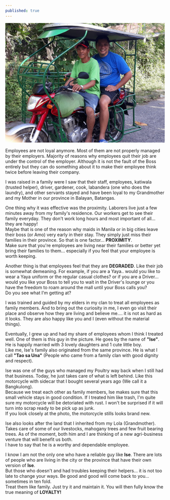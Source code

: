```yaml
---
published: true
---
```

![Employees Are Family](/images/Ise.jpg)

Employees are not loyal anymore. Most of them are not properly managed by their employers. Majority of reasons why employees quit their job are under the control of the employer. Although it is not the fault of the Boss entirely but they can do something about it to make their employee think twice before leaving their company.   

I was raised in a family were I saw that their staff, employees, katiwala (trusted helper), driver, gardener, cook, labandera (one who does the laundry), and other servants stayed and have been loyal to my Grandmother and my Mother in our province in Balayan, Batangas.

One thing why it was effective was the proximity. Laborers live just a few minutes away from my family's residence. Our workers get to see their family everyday. They don't work long hours and most important of all... they are happy!   
Maybe that is one of the reason why maids in Manila or in big cities leave their boss (or Amo) very early in their stay. They simply just miss their families in their province.
So that is one factor... **PROXIMITY**.   
Make sure that you're employees are living near their families or better yet bring their families to them... especially if you feel that your employee is worth keeping.

Another thing is that employees feel that they are **DEGRADED**. Like their job is somewhat demeaning. For example, if you are a Yaya.. would you like to wear a Yaya uniform or the regular casual clothes?  or if you are a Driver... would you like your Boss to tell you to wait in the Driver's lounge or you have the freedom to roam around the mall until your Boss calls you?   
Do you see what I'm getting at?

I was trained and guided by my elders in my clan to treat all employees as family members. And to bring out the curiosity in me, I even go visit their place and observe how they are living and believe me.... it is not as hard as it looks. They are also happy like you and I (even without the material things).

Eventually, I grew up and had my share of employees whom I think I treated well. One of them is this guy in the picture. He goes by the name of **"Ise"**. He is happily married with 3 lovely daughters and 1 cute little boy.   
Like me, Ise's family also originated from the same province. He is what I call **"Tao sa Una"** (People who came from a family clan with good dignity and respect).

Ise was one of the guys who managed my Poultry way back when I still had that business. Today, he just takes care of what is left behind. Like this motorcycle with sidecar that I bought several years ago (We call it a Bangkulong).   
Because we treat each other as family members, Ise makes sure that this small vehicle stays in good condition. If I treated him like trash, I'm quite sure my motorcycle will be detoriated with rust. I won't be surprised if it will turn into scrap ready to be pick up as junk.   
If you look closely at the photo, the motorcycle stills looks brand new.

Ise also looks after the land that I inherited from my Lola (Grandmother). Takes care of some of our livestocks, mahogany trees and few fruit bearing trees. As of the moment, both him and I are thinking of a new agri-business venture that will benefit us both.   
I have to say that he is a worthy and dependable employee.

I know I am not the only one who have a reliable guy like **Ise**. There are lots of people who are living in the city or the province that have their own version of **Ise**.   
But those who doesn't and had troubles keeping their helpers... it is not too late to change your ways. Be good and good will come back to you... sometimes in ten fold.   
Treat them like family. Just try it and maintain it. You will then fully know the true meaning of **LOYALTY!**





